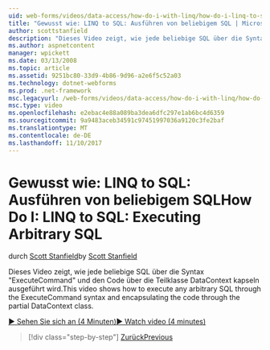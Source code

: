 ```yaml
---
uid: web-forms/videos/data-access/how-do-i-with-linq/how-do-i-linq-to-sql-executing-arbitrary-sql
title: "Gewusst wie: LINQ to SQL: Ausführen von beliebigem SQL | Microsoft Docs"
author: scottstanfield
description: "Dieses Video zeigt, wie jede beliebige SQL über die Syntax \"ExecuteCommand\" und den Code über die Teilklasse DataContext kapseln ausgeführt wird."
ms.author: aspnetcontent
manager: wpickett
ms.date: 03/13/2008
ms.topic: article
ms.assetid: 9251bc80-33d9-4b86-9d96-a2e6f5c52a03
ms.technology: dotnet-webforms
ms.prod: .net-framework
msc.legacyurl: /web-forms/videos/data-access/how-do-i-with-linq/how-do-i-linq-to-sql-executing-arbitrary-sql
msc.type: video
ms.openlocfilehash: e2ebac4e88a089ba3dea6dfc297e1ab6bc4d6359
ms.sourcegitcommit: 9a9483aceb34591c97451997036a9120c3fe2baf
ms.translationtype: MT
ms.contentlocale: de-DE
ms.lasthandoff: 11/10/2017
---
```

<a name="how-do-i-linq-to-sql-executing-arbitrary-sql"></a><span data-ttu-id="19dda-103">Gewusst wie: LINQ to SQL: Ausführen von beliebigem SQL</span><span class="sxs-lookup"><span data-stu-id="19dda-103">How Do I: LINQ to SQL: Executing Arbitrary SQL</span></span>
====================
<span data-ttu-id="19dda-104">durch [Scott Stanfield](https://github.com/scottstanfield)</span><span class="sxs-lookup"><span data-stu-id="19dda-104">by [Scott Stanfield](https://github.com/scottstanfield)</span></span>

<span data-ttu-id="19dda-105">Dieses Video zeigt, wie jede beliebige SQL über die Syntax "ExecuteCommand" und den Code über die Teilklasse DataContext kapseln ausgeführt wird.</span><span class="sxs-lookup"><span data-stu-id="19dda-105">This video shows how to execute any arbitrary SQL through the ExecuteCommand syntax and encapsulating the code through the partial DataContext class.</span></span>

[<span data-ttu-id="19dda-106">&#9654; Sehen Sie sich an (4 Minuten)</span><span class="sxs-lookup"><span data-stu-id="19dda-106">&#9654; Watch video (4 minutes)</span></span>](https://channel9.msdn.com/Blogs/ASP-NET-Site-Videos/how-do-i-linq-to-sql-executing-arbitrary-sql)

>[!div class="step-by-step"]
[<span data-ttu-id="19dda-107">Zurück</span><span class="sxs-lookup"><span data-stu-id="19dda-107">Previous</span></span>](how-do-i-linq-to-sql-updating-with-stored-procedures.md)
